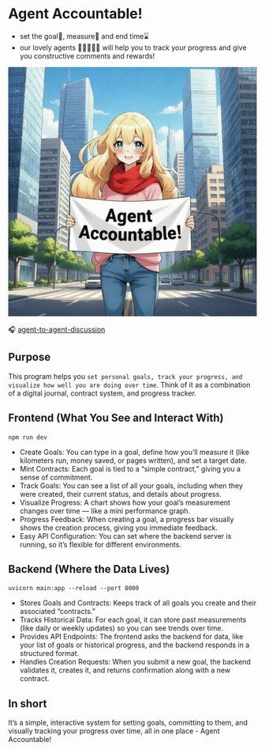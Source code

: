 # Agent Accountable!
- set the goal🎯, measure📏 and end time⌛
- our lovely agents 🐷🐯🐻🐱🐮 will help you to track your progress and give you constructive comments and rewards!

![banner](./banner.png)

🎧 [agent-to-agent-discussion](https://raw.githubusercontent.com/mochiyaki/accountability-agent/master/audio-output.wav)

## Purpose
This program helps you `set personal goals, track your progress, and visualize how well you are doing over time`. Think of it as a combination of a digital journal, contract system, and progress tracker.

## Frontend (What You See and Interact With)
```
npm run dev
```
- Create Goals: You can type in a goal, define how you’ll measure it (like kilometers run, money saved, or pages written), and set a target date.
- Mint Contracts: Each goal is tied to a “simple contract,” giving you a sense of commitment.
- Track Goals: You can see a list of all your goals, including when they were created, their current status, and details about progress.
- Visualize Progress: A chart shows how your goal’s measurement changes over time — like a mini performance graph.
- Progress Feedback: When creating a goal, a progress bar visually shows the creation process, giving you immediate feedback.
- Easy API Configuration: You can set where the backend server is running, so it’s flexible for different environments.

## Backend (Where the Data Lives)
```
uvicorn main:app --reload --port 8000
```
- Stores Goals and Contracts: Keeps track of all goals you create and their associated “contracts.”
- Tracks Historical Data: For each goal, it can store past measurements (like daily or weekly updates) so you can see trends over time.
- Provides API Endpoints: The frontend asks the backend for data, like your list of goals or historical progress, and the backend responds in a structured format.
- Handles Creation Requests: When you submit a new goal, the backend validates it, creates it, and returns confirmation along with a new contract.

## In short
It’s a simple, interactive system for setting goals, committing to them, and visually tracking your progress over time, all in one place - Agent Accountable!
